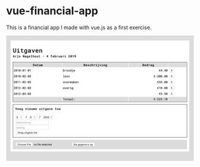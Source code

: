 # vue-financial-app
This is a financial app I made with vue.js as a first exercise. 

![](https://raw.githubusercontent.com/ArjoNagelhout/vue-financial-app/master/Screenshot%202019-02-05%20at%2010.02.02.png)

